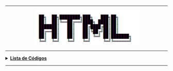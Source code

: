 ----
<div align="Center"> 
<a href="https://github.com/l34-n/HTML/blob/main/HTML.png"><img src="https://github.com/l34-n/HTML/blob/main/HTML.png">
</div> 
  
----
<details>
  <summary><b>Lista de Códigos </b></summary>
<div align="Center"> 
  
| Título                    | Descrição                                                                        |
| ------------------------- | ---------------------------------------------------------------------------------|
| Blog Fashion              | Primeiro Projeto: CodeCademy                                                     |
| Wine Festival             | Segundo Projeto: Trabalhando com Tabela                                          |
| New York                  | Terceiro Projeto: Site sobre Nova York                                           |
| Receita                   | Quarto Projeto: Receita de Salada (+CSS)                                         |
</div> 
</details>

----

